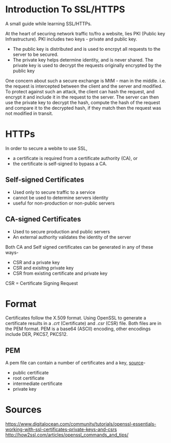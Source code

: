 Introduction To SSL/HTTPS
=========================
A small guide while learning SSL/HTTPs.


At the heart of securing network traffic to/fro a website, lies PKI (Public key Infrastructure).
PKI includes two keys - private and public key.
* The public key is distributed and is used to encrpyt all requests to the server to be secured.
* The private key helps determine identity, and is never shared. 
The private key is used to decrypt the requests originally encrypted by the public key

One concern about such a secure exchange is MtM - man in the middle. i.e. the request is intercepted between
the client and the server and modified. To protect against such an attack, the client can hash the request, and 
encrypt it and include it in the request to the server. The server can then use the private key to decrypt the 
hash, compute the hash of the request and compare it to the decrypted hash, if they match then the request was not 
modified in transit.

HTTPs
=====
In order to secure a webite to use SSL,
* a certificate is required from a certificate authority (CA), or 
* the certificate is self-signed to bypass a CA.

Self-signed Certificates
------------------------
* Used only to secure traffic to a service
* cannot be used to determine servers identity
* useful for non-production or non-public servers

CA-signed Certificates
----------------------
* Used to secure production and public servers
* An external authority validates the identity of the server

Both CA and Self signed certificates can be generated in any of these ways-
* CSR and a private key
* CSR and exisitng private key
* CSR from existing certificate and private key

CSR = Certificate Signing Request

Format
======
Certificates follow the X.509 format. Using OpenSSL to generate a certificate results in a *.crt* (Certificate) and *.csr* (CSR) file. Both files are in the PEM format. PEM is a base64 (ASCII) encoding, other encodings include DER, PKCS7, PKCS12.

PEM
---
A pem file can contain a number of certificates and a key, [source](http://how2ssl.com/articles/working_with_pem_files/)-
* public certificate
* root certificate
* intermediate certificate
* private key

Sources
=======
https://www.digitalocean.com/community/tutorials/openssl-essentials-working-with-ssl-certificates-private-keys-and-csrs
http://how2ssl.com/articles/openssl_commands_and_tips/

